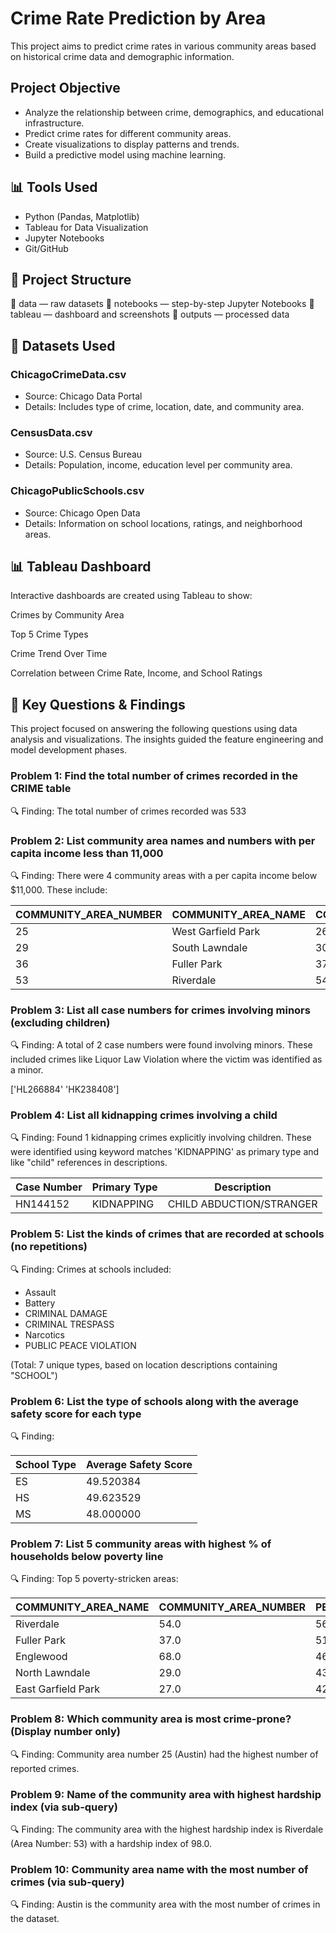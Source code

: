 # Crime Rate Prediction by Area

This project aims to predict crime rates in various community areas based on historical crime data and demographic information.

## Project Objective

- Analyze the relationship between crime, demographics, and educational infrastructure.
- Predict crime rates for different community areas.
- Create visualizations to display patterns and trends.
- Build a predictive model using machine learning.

## 📊 Tools Used
- Python (Pandas, Matplotlib)
- Tableau for Data Visualization
- Jupyter Notebooks
- Git/GitHub

## 📁 Project Structure
📁 data — raw datasets
📁 notebooks — step-by-step Jupyter Notebooks
📁 tableau — dashboard and screenshots
📁 outputs — processed data

## 🧾 Datasets Used
### ChicagoCrimeData.csv
  * Source: Chicago Data Portal
  * Details: Includes type of crime, location, date, and community area.

### CensusData.csv
  * Source: U.S. Census Bureau
  * Details: Population, income, education level per community area.

### ChicagoPublicSchools.csv
  * Source: Chicago Open Data
  * Details: Information on school locations, ratings, and neighborhood areas.


## 📊 Tableau Dashboard
Interactive dashboards are created using Tableau to show:

Crimes by Community Area

Top 5 Crime Types

Crime Trend Over Time

Correlation between Crime Rate, Income, and School Ratings

## 🔎 Key Questions & Findings

  This project focused on answering the following questions using data analysis and visualizations. The insights guided the feature engineering and model development phases.

### Problem 1: Find the total number of crimes recorded in the CRIME table

🔍 Finding: The total number of crimes recorded was 533

### Problem 2: List community area names and numbers with per capita income less than 11,000

🔍 Finding: There were 4 community areas with a per capita income below $11,000. These include:

|COMMUNITY_AREA_NUMBER|COMMUNITY_AREA_NAME | COMMUNITY_AREA_NUMBER | PER_CAPITA_INCOME|
|---------------------|--------------------|-----------------------|------------------|
|25|West Garfield Park|26.0|10934|
|29|South Lawndale|30.0|10402|
|36|Fuller Park|37.0|10432|
|53|Riverdale|54.0|8201|

### Problem 3: List all case numbers for crimes involving minors (excluding children)

🔍 Finding: A total of 2 case numbers were found involving minors. These included crimes like Liquor Law Violation where the victim was identified as a minor.

['HL266884' 'HK238408']

### Problem 4: List all kidnapping crimes involving a child

🔍 Finding: Found 1 kidnapping crimes explicitly involving children. These were identified using keyword matches 'KIDNAPPING' as primary type and like "child" references in descriptions.

|Case Number|Primary Type|Description|
|-----------|------------|-----------|
|HN144152|KIDNAPPING|CHILD ABDUCTION/STRANGER	|

### Problem 5: List the kinds of crimes that are recorded at schools (no repetitions)

🔍 Finding: Crimes at schools included:

* Assault
* Battery
* CRIMINAL DAMAGE
* CRIMINAL TRESPASS
* Narcotics
* PUBLIC PEACE VIOLATION

(Total: 7 unique types, based on location descriptions containing "SCHOOL")

### Problem 6: List the type of schools along with the average safety score for each type

🔍 Finding:

|School Type|Average Safety Score|
|-----------|--------------------|
|ES|49.520384|
|HS|49.623529|
|MS|48.000000|

### Problem 7: List 5 community areas with highest % of households below poverty line

🔍 Finding: Top 5 poverty-stricken areas:

|COMMUNITY_AREA_NAME|COMMUNITY_AREA_NUMBER|PERCENT_HOUSEHOLDS_BELOW_POVERTY|
|-------------------|---------------------|--------------------------------|
|Riverdale|54.0|56.5|
|Fuller Park|37.0|51.2|
|Englewood|68.0|46.6| 
|North Lawndale|29.0|43.1|
|East Garfield Park|27.0|42.4|

### Problem 8: Which community area is most crime-prone? (Display number only)

🔍 Finding: Community area number 25 (Austin) had the highest number of reported crimes.

### Problem 9: Name of the community area with highest hardship index (via sub-query)

🔍 Finding: The community area with the highest hardship index is Riverdale (Area Number: 53) with a hardship index of 98.0.

### Problem 10: Community area name with the most number of crimes (via sub-query)

🔍 Finding: Austin is the community area with the most number of crimes in the dataset.
